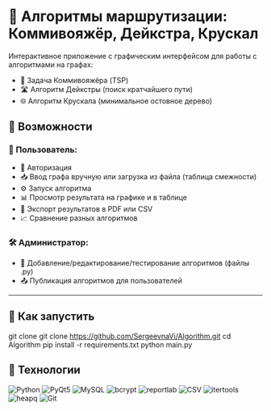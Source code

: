 # 🧠 Алгоритмы маршрутизации: Коммивояжёр, Дейкстра, Крускал

Интерактивное приложение с графическим интерфейсом для работы с алгоритмами на графах:
- 🔁 Задача Коммивояжёра (TSP)
- 🛣 Алгоритм Дейкстры (поиск кратчайшего пути)
- 🌐 Алгоритм Крускала (минимальное остовное дерево)

## 📌 Возможности

### 👤 Пользователь:
- 🔐 Авторизация
- 📥 Ввод графа вручную или загрузка из файла (таблица смежности)
- ⚙ Запуск алгоритма
- 📊 Просмотр результата на графике и в таблице
- 📁 Экспорт результатов в PDF или CSV
- 📈 Сравнение разных алгоритмов

### 🛠 Администратор:
- 🔧 Добавление/редактирование/тестирование алгоритмов (файлы .py)
- 📤 Публикация алгоритмов для пользователей

---

## 🚀 Как запустить
git clone git clone https://github.com/SergeevnaVi/Algorithm.git
cd Algorithm
pip install -r requirements.txt
python main.py

## 🧱 Технологии

![Python](https://img.shields.io/badge/python-3670A0?style=for-the-badge&logo=python&logoColor=ffdd54)
![PyQt5](https://img.shields.io/badge/pyqt5-41cd52?style=for-the-badge&logo=qt&logoColor=white)
![MySQL](https://img.shields.io/badge/mysql-4479A1?style=for-the-badge&logo=mysql&logoColor=white)
![bcrypt](https://img.shields.io/badge/bcrypt-7a5c61?style=for-the-badge&logo=hashnode&logoColor=white)
![reportlab](https://img.shields.io/badge/reportlab-ff6f00?style=for-the-badge&logo=python&logoColor=white)
![CSV](https://img.shields.io/badge/csv-007ec6?style=for-the-badge&logo=microsoft-excel&logoColor=white)
![itertools](https://img.shields.io/badge/itertools-0db7ed?style=for-the-badge&logo=python&logoColor=white)
![heapq](https://img.shields.io/badge/heapq-0db7ed?style=for-the-badge&logo=python&logoColor=white)
![Git](https://img.shields.io/badge/git-F05033?style=for-the-badge&logo=git&logoColor=white)

